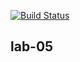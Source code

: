 [![Build Status](https://travis-ci.com/CamilaMusina/HW05.svg?branch=master)](https://travis-ci.com/CamilaMusina/HW05)



## lab-05
